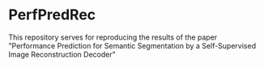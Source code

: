 # PerfPredRec
This repository serves for reproducing the results of the paper "Performance Prediction for Semantic Segmentation by a Self-Supervised Image Reconstruction Decoder" 
